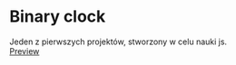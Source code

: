 # Binary clock

Jeden z pierwszych projektów, stworzony w celu nauki js.<br />
[Preview](http://htmlpreview.github.io/?https://github.com/tzwiazek/Binary-clock/blob/master/index.html)